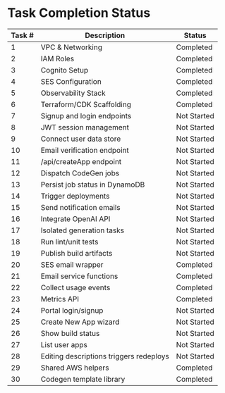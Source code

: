 # Task Completion Status

| Task # | Description | Status |
|-------|-------------|--------|
|1|VPC & Networking|Completed|
|2|IAM Roles|Completed|
|3|Cognito Setup|Completed|
|4|SES Configuration|Completed|
|5|Observability Stack|Completed|
|6|Terraform/CDK Scaffolding|Completed|
|7|Signup and login endpoints|Not Started|
|8|JWT session management|Not Started|
|9|Connect user data store|Not Started|
|10|Email verification endpoint|Not Started|
|11|/api/createApp endpoint|Not Started|
|12|Dispatch CodeGen jobs|Not Started|
|13|Persist job status in DynamoDB|Not Started|
|14|Trigger deployments|Not Started|
|15|Send notification emails|Not Started|
|16|Integrate OpenAI API|Not Started|
|17|Isolated generation tasks|Not Started|
|18|Run lint/unit tests|Not Started|
|19|Publish build artifacts|Not Started|
|20|SES email wrapper|Completed|
|21|Email service functions|Completed|
|22|Collect usage events|Completed|
|23|Metrics API|Completed|
|24|Portal login/signup|Not Started|
|25|Create New App wizard|Not Started|
|26|Show build status|Not Started|
|27|List user apps|Not Started|
|28|Editing descriptions triggers redeploys|Not Started|
|29|Shared AWS helpers|Completed|
|30|Codegen template library|Completed|

